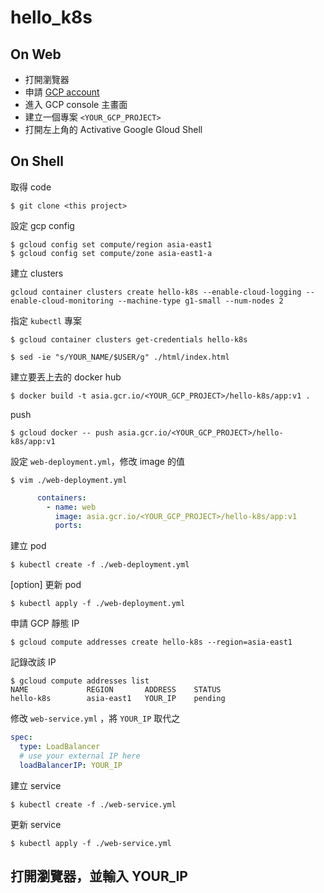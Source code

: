 # hello_k8s

## On Web

- 打開瀏覽器
- 申請 [GCP account](https://cloud.google.com/)
- 進入 GCP console 主畫面
- 建立一個專案 `<YOUR_GCP_PROJECT>`
- 打開左上角的 Activative Google Gloud Shell


## On Shell

取得 code

```shell
$ git clone <this project>
```

設定 gcp config

```shell
$ gcloud config set compute/region asia-east1
$ gcloud config set compute/zone asia-east1-a
```

建立 clusters

```shell
gcloud container clusters create hello-k8s --enable-cloud-logging --enable-cloud-monitoring --machine-type g1-small --num-nodes 2
```

指定 `kubectl` 專案

```shell
$ gcloud container clusters get-credentials hello-k8s
```

```shell
$ sed -ie "s/YOUR_NAME/$USER/g" ./html/index.html
```

建立要丟上去的 docker hub

```shell
$ docker build -t asia.gcr.io/<YOUR_GCP_PROJECT>/hello-k8s/app:v1 .
```

push

```shell
$ gcloud docker -- push asia.gcr.io/<YOUR_GCP_PROJECT>/hello-k8s/app:v1
```

設定 `web-deployment.yml`，修改 image 的值

```shell
$ vim ./web-deployment.yml
```

```yaml
      containers:
        - name: web
          image: asia.gcr.io/<YOUR_GCP_PROJECT>/hello-k8s/app:v1
          ports:
```

建立 pod

```shell
$ kubectl create -f ./web-deployment.yml
```

[option] 更新 pod

```shell
$ kubectl apply -f ./web-deployment.yml
```

申請 GCP 靜態 IP

```shell
$ gcloud compute addresses create hello-k8s --region=asia-east1
```

記錄改該 IP

```shell
$ gcloud compute addresses list
NAME             REGION       ADDRESS    STATUS
hello-k8s        asia-east1   YOUR_IP    pending
```

修改 `web-service.yml` ，將 `YOUR_IP` 取代之

```yaml
spec:
  type: LoadBalancer
  # use your external IP here
  loadBalancerIP: YOUR_IP
```

建立 service

```shell
$ kubectl create -f ./web-service.yml
```

更新 service

```
$ kubectl apply -f ./web-service.yml
```

## 打開瀏覽器，並輸入 YOUR_IP


